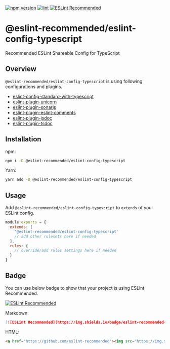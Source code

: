 [![npm version](https://badge.fury.io/js/%40eslint-recommended%2Feslint-config-typescript.svg)](https://badge.fury.io/js/%40eslint-recommended%2Feslint-config-typescript)
[![lint](https://github.com/eslint-recommended/eslint-config-typescript/actions/workflows/lint.yml/badge.svg)](https://github.com/eslint-recommended/eslint-config-typescript/actions/workflows/lint.yml)
[![ESLint Recommended](https://img.shields.io/badge/eslint-recommended-%234B32C3)](https://github.com/eslint-recommended)

# @eslint-recommended/eslint-config-typescript

Recommended ESLint Shareable Config for TypeScript

## Overview

`@eslint-recommended/eslint-config-typescript` is using following configurations and plugins.

- [eslint-config-standard-with-typescript](https://www.npmjs.com/package/eslint-config-standard-with-typescript)
- [eslint-plugin-unicorn](https://www.npmjs.com/package/eslint-plugin-unicorn)
- [eslint-plugin-sonarjs](https://www.npmjs.com/package/eslint-plugin-sonarjs)
- [eslint-plugin-eslint-comments](https://www.npmjs.com/package/eslint-plugin-eslint-comments)
- [eslint-plugin-jsdoc](https://www.npmjs.com/package/eslint-plugin-jsdoc)
- [eslint-plugin-tsdoc](https://www.npmjs.com/package/eslint-plugin-tsdoc)

## Installation

npm:

```sh
npm i -D @eslint-recommended/eslint-config-typescript
```

Yarn:

```sh
yarn add -D @eslint-recommended/eslint-config-typescript
```

## Usage

Add `@eslint-recommended/eslint-config-typescript` to `extends` of your ESLint config.

```js
module.exports = {
  extends: [
    '@eslint-recommended/eslint-config-typescript'
    // add other rulesets here if needed
  ],
  rules: {
    // override/add rules settings here if needed
  }
}
```

## Badge

You can use below badge to show that your project is using ESLint Recommended.

[![ESLint Recommended](https://img.shields.io/badge/eslint-recommended-%234B32C3)](https://github.com/eslint-recommended)

Markdown:

```md
[![ESLint Recommended](https://img.shields.io/badge/eslint-recommended-%234B32C3)](https://github.com/eslint-recommended)
```

HTML:

```html
<a href="https://github.com/eslint-recommended"><img src="https://img.shields.io/badge/eslint-recommended-%234B32C3" alt="ESLint Recommended"></a>
```
